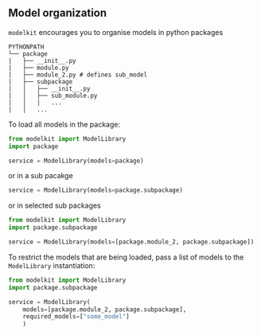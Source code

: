 ## Model organization

`modelkit` encourages you to organise models in python packages

```
PYTHONPATH
└── package
|   ├── __init__.py
|   ├── module.py
|   ├── module_2.py # defines sub_model
|   ├── subpackage
|   │   ├── __init__.py
|   │   ├── sub_module.py
|   │   |   ...
|   │   ...
```

To load all models in the package:
```python
from modelkit import ModelLibrary
import package

service = ModelLibrary(models=package)
```

or in a sub pacakge

```python
service = ModelLibrary(models=package.subpackage)
```

or in selected sub packages
```python
from modelkit import ModelLibrary
import package.subpackage

service = ModelLibrary(models=[package.module_2, package.subpackage])
```

To restrict the models that are being loaded, pass a list of models to the `ModelLibrary` instantiation:

```python
from modelkit import ModelLibrary
import package.subpackage

service = ModelLibrary(
    models=[package.module_2, package.subpackage],
    required_models=["some_model"]
    )
```
